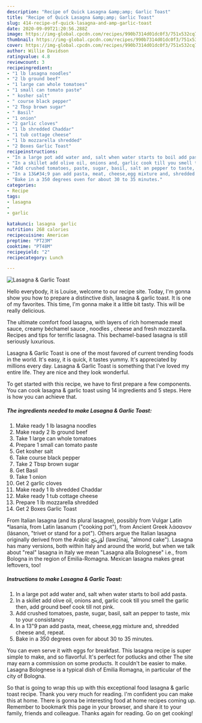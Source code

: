 ```yaml
---
description: "Recipe of Quick Lasagna &amp;amp; Garlic Toast"
title: "Recipe of Quick Lasagna &amp;amp; Garlic Toast"
slug: 414-recipe-of-quick-lasagna-and-amp-garlic-toast
date: 2020-09-09T21:20:56.288Z
image: https://img-global.cpcdn.com/recipes/990b7314d01dc0f3/751x532cq70/lasagna-garlic-toast-recipe-main-photo.jpg
thumbnail: https://img-global.cpcdn.com/recipes/990b7314d01dc0f3/751x532cq70/lasagna-garlic-toast-recipe-main-photo.jpg
cover: https://img-global.cpcdn.com/recipes/990b7314d01dc0f3/751x532cq70/lasagna-garlic-toast-recipe-main-photo.jpg
author: Willie Davidson
ratingvalue: 4.8
reviewcount: 3
recipeingredient:
- "1 lb lasagna noodles"
- "2 lb ground beef"
- "1 large can whole tomatoes"
- "1 small can tomato paste"
- " kosher salt"
- " course black pepper"
- "2 Tbsp brown sugar"
- " Basil"
- "1 onion"
- "2 garlic cloves"
- "1 lb shredded Chaddar"
- "1 tub cottage cheese"
- "1 lb mozzarella shredded"
- "2 Boxes Garlic Toast"
recipeinstructions:
- "In a large pot add water and, salt when water starts to boil add pasta."
- "In a skillet add olive oil, onions and, garlic cook till you smell the garlic then, add ground beef cook till not pink."
- "Add crushed tomatoes, paste, sugar, basil, salt an pepper to taste, mix to your consistancy"
- "In a 13&#34;9 pan add pasta, meat, cheese,egg mixture and, shredded cheese and, repeat."
- "Bake in a 350 degrees oven for about 30 to 35 minutes."
categories:
- Recipe
tags:
- lasagna
- 
- garlic

katakunci: lasagna  garlic 
nutrition: 268 calories
recipecuisine: American
preptime: "PT23M"
cooktime: "PT48M"
recipeyield: "2"
recipecategory: Lunch

---
```



![Lasagna &amp; Garlic Toast](https://img-global.cpcdn.com/recipes/990b7314d01dc0f3/751x532cq70/lasagna-garlic-toast-recipe-main-photo.jpg)

Hello everybody, it is Louise, welcome to our recipe site. Today, I'm gonna show you how to prepare a distinctive dish, lasagna &amp; garlic toast. It is one of my favorites. This time, I'm gonna make it a little bit tasty. This will be really delicious.

The ultimate comfort food lasagna, with layers of rich homemade meat sauce, creamy béchamel sauce , noodles , cheese and fresh mozzarella. Recipes and tips for terrific lasagna. This bechamel-based lasagna is still seriously luxurious.

Lasagna &amp; Garlic Toast is one of the most favored of current trending foods in the world. It's easy, it is quick, it tastes yummy. It's appreciated by millions every day. Lasagna &amp; Garlic Toast is something that I've loved my entire life. They are nice and they look wonderful.


To get started with this recipe, we have to first prepare a few components. You can cook lasagna &amp; garlic toast using 14 ingredients and 5 steps. Here is how you can achieve that.

<!--inarticleads1-->

##### The ingredients needed to make Lasagna &amp; Garlic Toast:

1. Make ready 1 lb lasagna noodles
1. Make ready 2 lb ground beef
1. Take 1 large can whole tomatoes
1. Prepare 1 small can tomato paste
1. Get  kosher salt
1. Take  course black pepper
1. Take 2 Tbsp brown sugar
1. Get  Basil
1. Take 1 onion
1. Get 2 garlic cloves
1. Make ready 1 lb shredded Chaddar
1. Make ready 1 tub cottage cheese
1. Prepare 1 lb mozzarella shredded
1. Get 2 Boxes Garlic Toast


From Italian lasagna (and its plural lasagne), possibly from Vulgar Latin *lasania, from Latin lasanum (&#34;cooking pot&#34;), from Ancient Greek λάσανον (lásanon, &#34;trivet or stand for a pot&#34;). Others argue the Italian lasagna originally derived from the Arabic لَوْزِينَج‎ (lawzīnaj, &#34;almond cake&#34;). Lasagna has many versions, both within Italy and around the world, but when we talk about &#34;real&#34; lasagna in Italy we mean &#34;Lasagna alla Bolognese&#34; i.e., from Bologna in the region of Emilia-Romagna. Mexican lasagna makes great leftovers, too! 

<!--inarticleads2-->

##### Instructions to make Lasagna &amp; Garlic Toast:

1. In a large pot add water and, salt when water starts to boil add pasta.
1. In a skillet add olive oil, onions and, garlic cook till you smell the garlic then, add ground beef cook till not pink.
1. Add crushed tomatoes, paste, sugar, basil, salt an pepper to taste, mix to your consistancy
1. In a 13&#34;9 pan add pasta, meat, cheese,egg mixture and, shredded cheese and, repeat.
1. Bake in a 350 degrees oven for about 30 to 35 minutes.


You can even serve it with eggs for breakfast. This lasagna recipe is super simple to make, and so flavorful. It&#39;s perfect for potlucks and other The site may earn a commission on some products. It couldn&#39;t be easier to make. Lasagna Bolognese is a typical dish of Emilia Romagna, in particular of the city of Bologna. 

So that is going to wrap this up with this exceptional food lasagna &amp; garlic toast recipe. Thank you very much for reading. I'm confident you can make this at home. There is gonna be interesting food at home recipes coming up. Remember to bookmark this page in your browser, and share it to your family, friends and colleague. Thanks again for reading. Go on get cooking!
